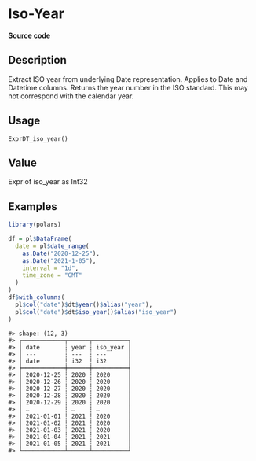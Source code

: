 

# Iso-Year

[**Source code**](https://github.com/pola-rs/r-polars/tree/d562252dbb77de7e06ca3e6150d74a2c709763bc/R/expr__datetime.R#L205)

## Description

Extract ISO year from underlying Date representation. Applies to Date
and Datetime columns. Returns the year number in the ISO standard. This
may not correspond with the calendar year.

## Usage

<pre><code class='language-R'>ExprDT_iso_year()
</code></pre>

## Value

Expr of iso_year as Int32

## Examples

``` r
library(polars)

df = pl$DataFrame(
  date = pl$date_range(
    as.Date("2020-12-25"),
    as.Date("2021-1-05"),
    interval = "1d",
    time_zone = "GMT"
  )
)
df$with_columns(
  pl$col("date")$dt$year()$alias("year"),
  pl$col("date")$dt$iso_year()$alias("iso_year")
)
```

    #> shape: (12, 3)
    #> ┌────────────┬──────┬──────────┐
    #> │ date       ┆ year ┆ iso_year │
    #> │ ---        ┆ ---  ┆ ---      │
    #> │ date       ┆ i32  ┆ i32      │
    #> ╞════════════╪══════╪══════════╡
    #> │ 2020-12-25 ┆ 2020 ┆ 2020     │
    #> │ 2020-12-26 ┆ 2020 ┆ 2020     │
    #> │ 2020-12-27 ┆ 2020 ┆ 2020     │
    #> │ 2020-12-28 ┆ 2020 ┆ 2020     │
    #> │ 2020-12-29 ┆ 2020 ┆ 2020     │
    #> │ …          ┆ …    ┆ …        │
    #> │ 2021-01-01 ┆ 2021 ┆ 2020     │
    #> │ 2021-01-02 ┆ 2021 ┆ 2020     │
    #> │ 2021-01-03 ┆ 2021 ┆ 2020     │
    #> │ 2021-01-04 ┆ 2021 ┆ 2021     │
    #> │ 2021-01-05 ┆ 2021 ┆ 2021     │
    #> └────────────┴──────┴──────────┘
